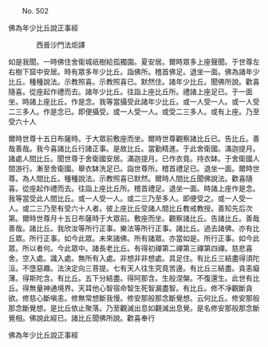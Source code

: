 ﻿　　No. 502

佛為年少比丘說正事經

　　　　西晉沙門法炬譯


如是我聞。一時佛住舍衛城祇樹給孤獨園。夏安居。爾時眾多上座聲聞。于世尊左右樹下窟中安居。時有眾多年少比丘。詣佛所。稽首佛足。退坐一面。佛為諸年少比丘。種種說法。示教照喜。示教照喜已。默然住。諸年少比丘。聞佛所說。歡喜隨喜。從座起作禮而去。諸年少比丘。往詣上座比丘所。禮諸上座足已。于一面坐。時諸上座比丘。作是念。我等當攝受此諸年少比丘。或一人受一人。或一人受二三多人。作是念已。即便攝受。或一人受一人。或受二三多人。或有上座。乃至受六十人

爾時世尊十五日布薩時。于大眾前敷座而坐。爾時世尊觀察諸比丘已。告比丘。善哉善哉。我今喜諸比丘行諸正事。是故比丘。當勤精進。于此舍衛國。滿迦提月。諸處人間比丘。聞世尊于舍衛國安居。滿迦提月。已作衣竟。持衣缽。于舍衛國人間游行。漸至舍衛國。舉衣缽洗足已。詣世尊所。稽首禮足已。退坐一面。爾時世尊。為人間比丘。種種說法。示教照喜已默然。爾時人間比丘聞佛說法。歡喜隨喜。從座起作禮而去。往詣上座比丘所。稽首禮足。退坐一面。時諸上座作是念。我等當受此人間比丘。或一人受一人。或二三乃至多人。即便受之。或一人受一人。或二三乃至有受六十人者。彼上座比丘受諸人間比丘教戒教授。善知先后次第。爾時世尊月十五日布薩時于大眾前。敷座而坐。觀察諸比丘。告諸比丘。善哉善哉。諸比丘。我欣汝等所行正事。樂法等所行正事。諸比丘。過去諸佛。亦有比丘眾。所行正事。如今此眾。未來諸佛。所有諸眾。亦當如是。所行正事。如今此眾。所以者何。今此眾中。諸長老比丘。有得初禪第二禪第三禪第四禪。慈悲喜舍。空入處。識入處。無所有入處。非想非非想處。具足住。有比丘三結盡得須陀洹。不墮惡趣。法決定向三菩提。七有天人往生究竟苦邊。有比丘三結盡。貪恚癡薄。得斯陀含。有比丘。五下分結盡。得阿那含。生般涅槃。不復還生。此世有比丘。得無量神通境界。天耳他心智宿命智生死智漏盡智。有比丘。修不凈觀斷貪欲。修慈心斷嗔恚。修無常想斷我慢。修安那般那念斷覺想。云何比丘。修安那般那念斷覺想。是比丘依止聚落。乃至觀滅出息如觀滅出息覺。是名修安那般那念斷覺相。佛說此經已。諸比丘聞佛所說。歡喜奉行

佛為年少比丘說正事經

